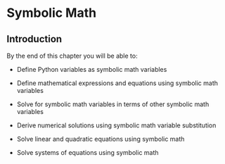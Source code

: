 
# Symbolic Math
## Introduction
By the end of this chapter you will be able to:

 * Define Python variables as symbolic math variables
 
 * Define mathematical expressions and equations using symbolic math variables
 
 * Solve for symbolic math variables in terms of other symbolic math variables
 
 * Derive numerical solutions using symbolic math variable substitution
 
 * Solve linear and quadratic equations using symbolic math

 * Solve systems of equations using symbolic math
 

